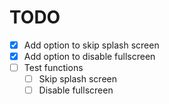 # TODO

* [x] Add option to skip splash screen
* [x] Add option to disable fullscreen
* [ ] Test functions
  * [ ] Skip splash screen
  * [ ] Disable fullscreen
